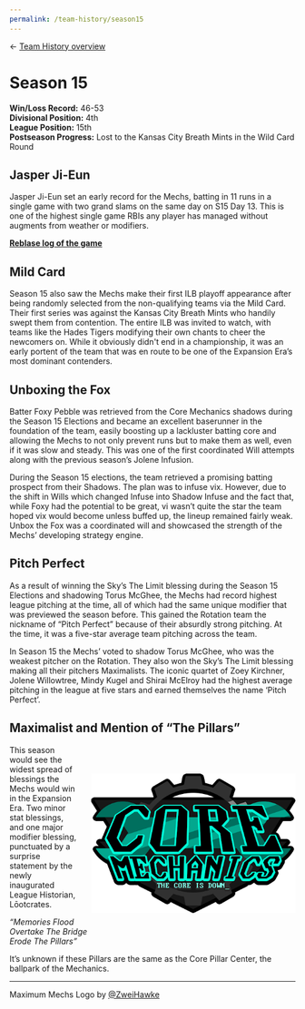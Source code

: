 ```yaml
---
permalink: /team-history/season15
---
```

← [Team History overview](/team-history)

# Season 15
**Win/Loss Record:** 46-53  
**Divisional Position:** 4th  
**League Position:** 15th  
**Postseason Progress:** Lost to the Kansas City Breath Mints in the Wild Card Round 

## Jasper Ji-Eun 

Jasper Ji-Eun set an early record for the Mechs, batting in 11 runs in a single game with two grand slams on the same 
day on S15 Day 13. This is one of the highest single game RBIs any player has managed without augments from weather or 
modifiers.  

[**Reblase log of the game**](https://reblase.sibr.dev/game/e6a6e75f-1433-4296-9659-bc7c3e37ae30)

## Mild Card

Season 15 also saw the Mechs make their first ILB playoff appearance after being randomly selected from the 
non-qualifying teams via the Mild Card. Their first series was against the Kansas City Breath Mints who handily swept 
them from contention. The entire ILB was invited to watch, with teams like the Hades Tigers modifying their own chants 
to cheer the newcomers on. While it obviously didn't end in a championship, it was an early portent of the team that was
en route to be one of the Expansion Era’s most dominant contenders.

## Unboxing the Fox

Batter Foxy Pebble was retrieved from the Core Mechanics shadows during the Season 15 Elections and became an excellent 
baserunner in the foundation of the team, easily boosting up a lackluster batting core and allowing the Mechs to not 
only prevent runs but to make them as well, even if it was slow and steady. This was one of the first coordinated Will 
attempts along with the previous season’s Jolene Infusion.

During the Season 15 elections, the team retrieved a promising batting prospect from their Shadows. The plan was to 
infuse vix. However, due to the shift in Wills which changed Infuse into Shadow Infuse and the fact that, while Foxy had
the potential to be great, vi wasn’t quite the star the team hoped vix would become unless buffed up, the lineup 
remained fairly weak. Unbox the Fox was a coordinated will and showcased the strength of the Mechs’ developing strategy 
engine.

## Pitch Perfect

As a result of winning the Sky’s The Limit blessing during the Season 15 Elections and shadowing Torus McGhee, the Mechs
had record highest league pitching at the time, all of which had the same unique modifier that was previewed the season 
before. This gained the Rotation team the nickname of “Pitch Perfect” because of their absurdly strong pitching. At the 
time, it was a five-star average team pitching across the team.

In Season 15 the Mechs’ voted to shadow Torus McGhee, who was the weakest pitcher on the Rotation. They also won the 
Sky’s The Limit blessing making all their pitchers Maximalists. The iconic quartet of Zoey Kirchner, Jolene Willowtree, 
Mindy Kugel and Shirai McElroy had the highest average pitching in the league at five stars and earned themselves the 
name ‘Pitch Perfect’.

## Maximalist and Mention of “The Pillars”

<img src="../assets/maximumLogo.png" style="float: right; padding-left: 25px; padding-top: 50px"  width="360" 
alt="MAXIMUM Core Mechanics Logo">

This season would see the widest spread of blessings the Mechs would win in the Expansion Era. Two minor stat blessings,
and one major modifier blessing, punctuated by a surprise statement by the newly inaugurated League Historian, Lōotcrates.

*“Memories Flood  
Overtake The Bridge  
Erode The Pillars”*  

It’s unknown if these Pillars are the same as the Core Pillar Center, the ballpark of the Mechanics.

--- 

Maximum Mechs Logo by [@ZweiHawke](https://twitter.com/zweihawke)


